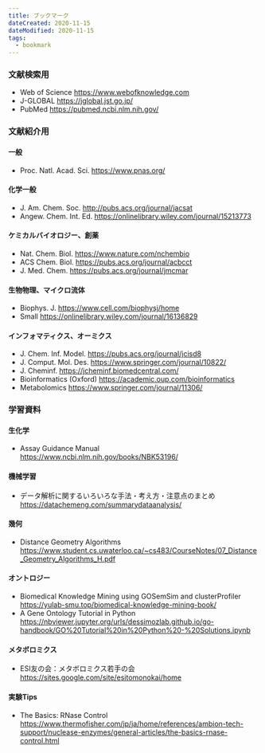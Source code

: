 ```yaml
---
title: ブックマーク
dateCreated: 2020-11-15
dateModified: 2020-11-15
tags:
  - bookmark
---
```


### 文献検索用

- Web of Science https://www.webofknowledge.com
- J-GLOBAL https://jglobal.jst.go.jp/
- PubMed https://pubmed.ncbi.nlm.nih.gov/



### 文献紹介用

#### 一般

- Proc. Natl. Acad. Sci. https://www.pnas.org/


#### 化学一般

- J. Am. Chem. Soc. http://pubs.acs.org/journal/jacsat
- Angew. Chem. Int. Ed. https://onlinelibrary.wiley.com/journal/15213773


#### ケミカルバイオロジー、創薬

- Nat. Chem. Biol. https://www.nature.com/nchembio
- ACS Chem. Biol. https://pubs.acs.org/journal/acbcct
- J. Med. Chem. https://pubs.acs.org/journal/jmcmar


#### 生物物理、マイクロ流体

- Biophys. J. https://www.cell.com/biophysj/home
- Small https://onlinelibrary.wiley.com/journal/16136829


#### インフォマティクス、オーミクス

- J. Chem. Inf. Model. https://pubs.acs.org/journal/jcisd8
- J. Comput. Mol. Des. https://www.springer.com/journal/10822/
- J. Cheminf. https://jcheminf.biomedcentral.com/
- Bioinformatics (Oxford) https://academic.oup.com/bioinformatics
- Metabolomics https://www.springer.com/journal/11306/



### 学習資料

#### 生化学

- Assay Guidance Manual https://www.ncbi.nlm.nih.gov/books/NBK53196/

#### 機械学習

- データ解析に関するいろいろな手法・考え方・注意点のまとめ https://datachemeng.com/summarydataanalysis/

#### 幾何

- Distance Geometry Algorithms https://www.student.cs.uwaterloo.ca/~cs483/CourseNotes/07_Distance_Geometry_Algorithms_H.pdf


#### オントロジー
- Biomedical Knowledge Mining using GOSemSim and clusterProfiler
https://yulab-smu.top/biomedical-knowledge-mining-book/
- A Gene Ontology Tutorial in Python https://nbviewer.jupyter.org/urls/dessimozlab.github.io/go-handbook/GO%20Tutorial%20in%20Python%20-%20Solutions.ipynb


#### メタボロミクス

- ESI友の会：メタボロミクス若手の会 https://sites.google.com/site/esitomonokai/home


#### 実験Tips

- The Basics: RNase Control https://www.thermofisher.com/jp/ja/home/references/ambion-tech-support/nuclease-enzymes/general-articles/the-basics-rnase-control.html
